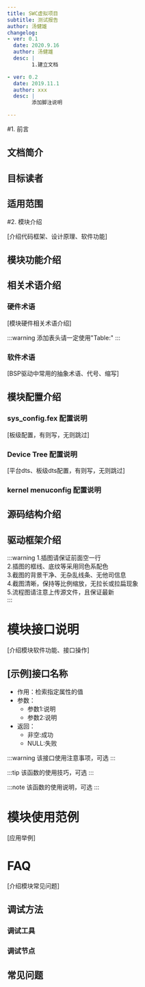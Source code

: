 ```yaml
---
title: SWC虚拟项目
subtitle: 测试报告
author: 汤健雄
changelog:
- ver: 0.1
  date: 2020.9.16
  author: 汤健雄 
  desc: |
		1.建立文档

- ver: 0.2
  date: 2019.11.1
  author: xxx 
  desc: |
		添加脚注说明

---
```



#1. 前言

## 文档简介

## 目标读者

## 适用范围





#2. 模块介绍

[介绍代码框架、设计原理、软件功能]

## 模块功能介绍

## 相关术语介绍

### 硬件术语

[模块硬件相关术语介绍]

:::warning
  添加表头请一定使用"Table:"
:::

### 软件术语

[BSP驱动中常用的抽象术语、代号、缩写]

## 模块配置介绍

### sys_config.fex 配置说明

[板级配置，有则写，无则跳过]

### Device Tree 配置说明

[平台dts、板级dts配置，有则写，无则跳过]

### kernel menuconfig 配置说明

## 源码结构介绍

## 驱动框架介绍

:::warning
  1.插图请保证前面空一行  
  2.插图的框线、底纹等采用同色系配色  
  3.截图的背景干净、无杂乱线条、无他司信息  
  4.截图清晰，保持等比例缩放，无拉长或拉扁现象  
  5.流程图请注意上传源文件，且保证最新  
:::

# 模块接口说明

[介绍模块软件功能、接口操作]

## [示例]接口名称
* 作用：检索指定属性的值
* 参数：
	- 参数1:说明
	- 参数2:说明
* 返回：
	- 非空:成功
	- NULL:失败

:::warning
  该接口使用注意事项，可选
:::

:::tip
  该函数的使用技巧，可选
:::

:::note
  该函数的使用说明，可选
:::

# 模块使用范例

[应用举例]

# FAQ

[介绍模块常见问题]

## 调试方法

### 调试工具

### 调试节点

## 常见问题
